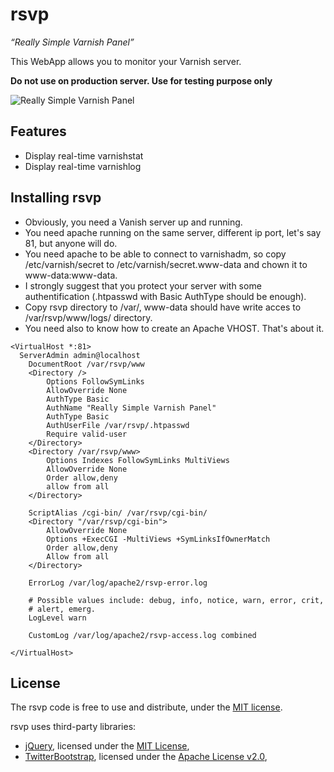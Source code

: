 rsvp
====

*“Really Simple Varnish Panel”*

This WebApp allows you to monitor your Varnish server.

**Do not use on production server. Use for testing purpose only**

![Really Simple Varnish Panel](http://techwatch.keeward.com/wp-content/uploads/2012/12/DSC03535-580x386.jpg)

Features
--------
* Display real-time varnishstat
* Display real-time varnishlog

Installing rsvp
---------------


* Obviously, you need a Vanish server up and running.
* You need apache running on the same server, different ip port, let's say 81, but anyone will do.
* You need apache to be able to connect to varnishadm, so copy /etc/varnish/secret to /etc/varnish/secret.www-data and chown it to www-data:www-data.
* I strongly suggest that you protect your server with some authentification (.htpasswd with Basic AuthType should be enough).
* Copy rsvp directory to /var/, www-data should have write acces to /var/rsvp/www/logs/ directory.
* You need also to know how to create an Apache VHOST. That's about it.

```
<VirtualHost *:81>
  ServerAdmin admin@localhost
	DocumentRoot /var/rsvp/www
	<Directory />
		Options FollowSymLinks
		AllowOverride None
		AuthType Basic
		AuthName "Really Simple Varnish Panel"
		AuthType Basic
		AuthUserFile /var/rsvp/.htpasswd
		Require valid-user
	</Directory>
	<Directory /var/rsvp/www>
		Options Indexes FollowSymLinks MultiViews
		AllowOverride None
		Order allow,deny
		allow from all
	</Directory>

	ScriptAlias /cgi-bin/ /var/rsvp/cgi-bin/
	<Directory "/var/rsvp/cgi-bin">
		AllowOverride None
		Options +ExecCGI -MultiViews +SymLinksIfOwnerMatch
		Order allow,deny
		Allow from all
	</Directory>

	ErrorLog /var/log/apache2/rsvp-error.log

	# Possible values include: debug, info, notice, warn, error, crit,
	# alert, emerg.
	LogLevel warn

	CustomLog /var/log/apache2/rsvp-access.log combined

</VirtualHost>
```


License
-------

The rsvp code is free to use and distribute, under the [MIT license](https://raw.github.com/benjaminbellamy/rsvp/master/LICENSE).

rsvp uses third-party libraries:

* [jQuery](http://jquery.com/), licensed under the [MIT License](http://jquery.org/license),
* [TwitterBootstrap](http://twitter.github.com/bootstrap/), licensed under the [Apache License v2.0](http://www.apache.org/licenses/LICENSE-2.0),
